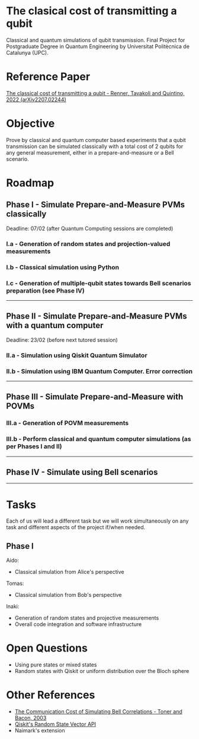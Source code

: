 # The clasical cost of transmitting a qubit 
Classical and quantum simulations of qubit transmission. Final Project for Postgraduate Degree in Quantum Engineering by Universitat Politècnica de Catalunya (UPC).

# Reference Paper
[The classical cost of transmitting a qubit - Renner, Tavakoli and Quintino, 2022 (arXiv2207.02244)](https://arxiv.org/abs/2207.02244)

# Objective
Prove by classical and quantum computer based experiments that a qubit transmission can be simulated classically with a total cost of 2 qubits for any general measurement, either in a prepare-and-measure or a Bell scenario.

# Roadmap

## Phase I - Simulate Prepare-and-Measure PVMs classically 
Deadline: 07/02 (after Quantum Computing sessions are completed)

### I.a - Generation of random states and projection-valued measurements

### I.b - Classical simulation using Python

### I.c - Generation of multiple-qubit states towards Bell scenarios preparation (see Phase IV)
---
## Phase II - Simulate Prepare-and-Measure PVMs with a quantum computer
Deadline: 23/02 (before next tutored session)

### II.a - Simulation using Qiskit Quantum Simulator

### II.b - Simulation using IBM Quantum Computer. Error correction 
---
## Phase III - Simulate Prepare-and-Measure with POVMs

### III.a - Generation of POVM measurements

### III.b - Perform classical and quantum computer simulations (as per Phases I and II)
---
## Phase IV - Simulate using Bell scenarios
---

# Tasks
Each of us will lead a different task but we will work simultaneously on any task and different aspects of the project if/when needed.
## Phase I

Aido:
- Classical simulation from Alice's perspective

Tomas:
- Classical simulation from Bob's perspective

Inaki: 
- Generation of random states and projective measurements
- Overall code integration and software infrastructure


# Open Questions

- Using pure states or mixed states
- Random states with Qiskit or uniform distribution over the Bloch sphere
 
 # Other References
- [The Communication Cost of Simulating Bell Correlations - Toner and Bacon, 2003](https://arxiv.org/abs/quant-ph/0304076)
- [Qiskit's Random State Vector API](http://qiskit.org/documentation/stubs/qiskit.quantum_info.random_statevector.html)
- Naimark's extension
